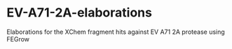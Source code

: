 # EV-A71-2A-elaborations
Elaborations for the XChem fragment hits against EV A71 2A protease using FEGrow
